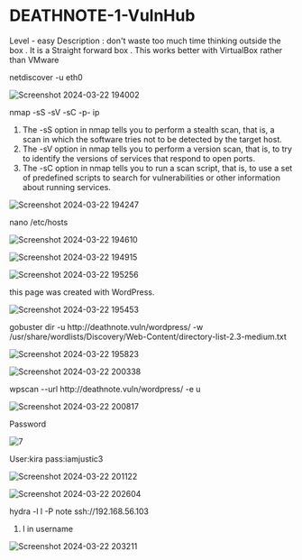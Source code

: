 # DEATHNOTE-1-VulnHub
Level - easy  Description : don't waste too much time thinking outside the box . It is a Straight forward box .  This works better with VirtualBox rather than VMware

<p>netdiscover -u eth0</p>

![Screenshot 2024-03-22 194002](https://github.com/Gheris-579/DEATHNOTE-1-VulnHub/assets/103877241/bd50c87b-ee50-4f1d-bd85-d3d282cf0704)

<p>nmap -sS -sV -sC -p- ip</p>
<ol>
  <li>The -sS option in nmap tells you to perform a stealth scan, that is, a scan in which the software tries not to be detected by the target host.</li>
  <li>The -sV option in nmap tells you to perform a version scan, that is, to try to identify the versions of services that respond to open ports.</li>
  <li>The -sC option in nmap tells you to run a scan script, that is, to use a set of predefined scripts to search for vulnerabilities or other information about running services.</li>
</ol>

![Screenshot 2024-03-22 194247](https://github.com/Gheris-579/DEATHNOTE-1-VulnHub/assets/103877241/de40d3b2-7c62-40a4-bcbc-69b676bbc743)

<p>nano /etc/hosts</p>

![Screenshot 2024-03-22 194610](https://github.com/Gheris-579/DEATHNOTE-1-VulnHub/assets/103877241/25ccb3f2-dad2-4e3e-8bed-f1367d0374f7)

![Screenshot 2024-03-22 194915](https://github.com/Gheris-579/DEATHNOTE-1-VulnHub/assets/103877241/8bb24cc1-ca44-41f6-bd2d-2e84488aea47)


![Screenshot 2024-03-22 195256](https://github.com/Gheris-579/DEATHNOTE-1-VulnHub/assets/103877241/31fa0e66-003e-4cc9-a9f5-dd6f4bea5abb)

<p>this page was created with WordPress.</p>

![Screenshot 2024-03-22 195453](https://github.com/Gheris-579/DEATHNOTE-1-VulnHub/assets/103877241/1a213f8e-7922-44a7-a950-32301ffe8234)

<p>gobuster dir -u http://deathnote.vuln/wordpress/ -w /usr/share/wordlists/Discovery/Web-Content/directory-list-2.3-medium.txt</p>

![Screenshot 2024-03-22 195823](https://github.com/Gheris-579/DEATHNOTE-1-VulnHub/assets/103877241/904ab1b4-463b-4805-856e-8374ac12eab5)

![Screenshot 2024-03-22 200338](https://github.com/Gheris-579/DEATHNOTE-1-VulnHub/assets/103877241/ab8662f6-f682-4483-a56b-65baa252b720)

<p>wpscan --url http://deathnote.vuln/wordpress/ -e u</p>

![Screenshot 2024-03-22 200817](https://github.com/Gheris-579/DEATHNOTE-1-VulnHub/assets/103877241/fabeefba-235e-4615-8f59-e5a9fd46b509)

<p>Password</p>

![7](https://github.com/Gheris-579/DEATHNOTE-1-VulnHub/assets/103877241/0b34962d-aa78-4cd4-a963-4364c8c689ec)


<p>User:kira  pass:iamjustic3</p>

![Screenshot 2024-03-22 201122](https://github.com/Gheris-579/DEATHNOTE-1-VulnHub/assets/103877241/aadcd586-5e17-4546-8bae-7cd7f295dd91)


![Screenshot 2024-03-22 202604](https://github.com/Gheris-579/DEATHNOTE-1-VulnHub/assets/103877241/8df873c2-f174-4984-a9d2-10bef858ec54)


<p>hydra -l l -P note ssh://192.168.56.103</p>

<ol>
  <li>l in username</li>
</ol>

![Screenshot 2024-03-22 203211](https://github.com/Gheris-579/DEATHNOTE-1-VulnHub/assets/103877241/bbf7ca5a-468f-4813-b58d-3c8a030a34ed)
